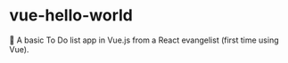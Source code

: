 # vue-hello-world

🚙 A basic To Do list app in Vue.js from a React evangelist (first time using Vue).
